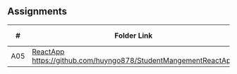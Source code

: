##  Assignments

|   #   | Folder Link | Assignment Description |
| :---: | ----------- | ---------------------- |
|   A05   | [ReactApp ](https://github.com/huyngo878/StudentMangementReactApp)https://github.com/huyngo878/StudentMangementReactApp     | React App for A05         |
